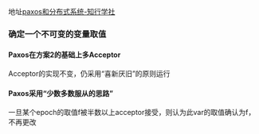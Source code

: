 
 地址[paxos和分布式系统-知行学社](http://v.youku.com/v_show/id_XMTI4NTUxNzMwNA==.html?from=s1.8-1-1.2&spm=a2h0k.8191407.0.0)

###  确定一个不可变的变量取值

#### Paxos在方案2的基础上多Acceptor   
   Acceptor的实现不变，仍采用“喜新厌旧”的原则运行   
#### Paxos采用“少数多数服从的思路”   
   一旦某个epoch的取值f被半数以上acceptor接受，则认为此var的取值确认为f，不再更改
  
